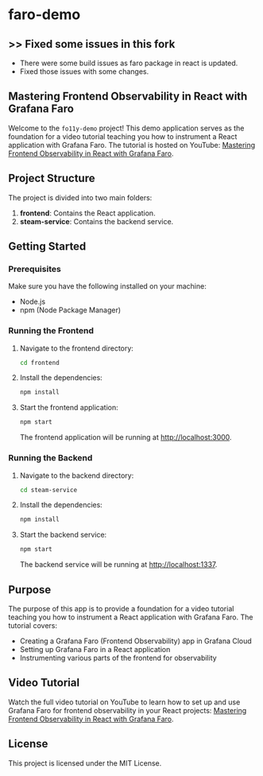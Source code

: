 # faro-demo

## >> Fixed some issues in this fork
- There were some build issues as faro package in react is updated.
- Fixed those issues with some changes.

## Mastering Frontend Observability in React with Grafana Faro

Welcome to the `fo11y-demo` project! This demo application serves as the foundation for a video tutorial teaching you how to instrument a React application with Grafana Faro. The tutorial is hosted on YouTube: [Mastering Frontend Observability in React with Grafana Faro](https://youtu.be/IA_-zkpVhIU).

## Project Structure

The project is divided into two main folders:

1. **frontend**: Contains the React application.
2. **steam-service**: Contains the backend service.

## Getting Started

### Prerequisites

Make sure you have the following installed on your machine:

- Node.js
- npm (Node Package Manager)

### Running the Frontend

1. Navigate to the frontend directory:

    ```bash
    cd frontend
    ```

2. Install the dependencies:

    ```bash
    npm install
    ```

3. Start the frontend application:

    ```bash
    npm start
    ```

   The frontend application will be running at [http://localhost:3000](http://localhost:3000).

### Running the Backend

1. Navigate to the backend directory:

    ```bash
    cd steam-service
    ```

2. Install the dependencies:

    ```bash
    npm install
    ```

3. Start the backend service:

    ```bash
    npm start
    ```

   The backend service will be running at [http://localhost:1337](http://localhost:1337).

## Purpose

The purpose of this app is to provide a foundation for a video tutorial teaching you how to instrument a React application with Grafana Faro. The tutorial covers:

- Creating a Grafana Faro (Frontend Observability) app in Grafana Cloud
- Setting up Grafana Faro in a React application
- Instrumenting various parts of the frontend for observability

## Video Tutorial

Watch the full video tutorial on YouTube to learn how to set up and use Grafana Faro for frontend observability in your React projects: [Mastering Frontend Observability in React with Grafana Faro](https://youtu.be/IA_-zkpVhIU).

## License

This project is licensed under the MIT License.
